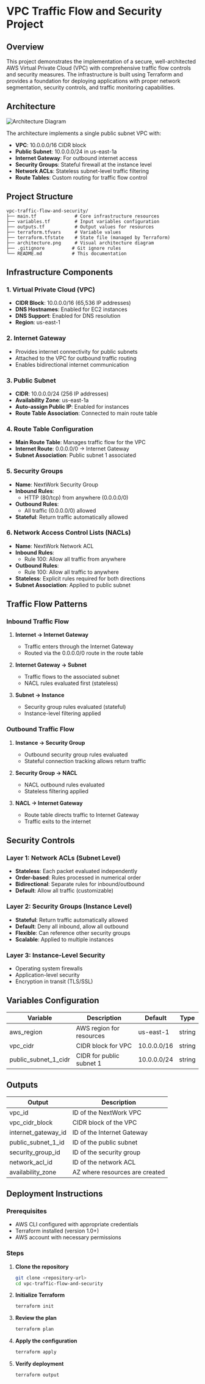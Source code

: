 # VPC Traffic Flow and Security Project

## Overview
This project demonstrates the implementation of a secure, well-architected AWS Virtual Private Cloud (VPC) with comprehensive traffic flow controls and security measures. The infrastructure is built using Terraform and provides a foundation for deploying applications with proper network segmentation, security controls, and traffic monitoring capabilities.

## Architecture
![Architecture Diagram](architecture.png)

The architecture implements a single public subnet VPC with:
- **VPC**: 10.0.0.0/16 CIDR block
- **Public Subnet**: 10.0.0.0/24 in us-east-1a
- **Internet Gateway**: For outbound internet access
- **Security Groups**: Stateful firewall at the instance level
- **Network ACLs**: Stateless subnet-level traffic filtering
- **Route Tables**: Custom routing for traffic flow control

## Project Structure
```
vpc-traffic-flow-and-security/
├── main.tf              # Core infrastructure resources
├── variables.tf         # Input variables configuration
├── outputs.tf           # Output values for resources
├── terraform.tfvars     # Variable values
├── terraform.tfstate    # State file (managed by Terraform)
├── architecture.png     # Visual architecture diagram
├── .gitignore          # Git ignore rules
└── README.md           # This documentation
```

## Infrastructure Components

### 1. Virtual Private Cloud (VPC)
- **CIDR Block**: 10.0.0.0/16 (65,536 IP addresses)
- **DNS Hostnames**: Enabled for EC2 instances
- **DNS Support**: Enabled for DNS resolution
- **Region**: us-east-1

### 2. Internet Gateway
- Provides internet connectivity for public subnets
- Attached to the VPC for outbound traffic routing
- Enables bidirectional internet communication

### 3. Public Subnet
- **CIDR**: 10.0.0.0/24 (256 IP addresses)
- **Availability Zone**: us-east-1a
- **Auto-assign Public IP**: Enabled for instances
- **Route Table Association**: Connected to main route table

### 4. Route Table Configuration
- **Main Route Table**: Manages traffic flow for the VPC
- **Internet Route**: 0.0.0.0/0 → Internet Gateway
- **Subnet Association**: Public subnet 1 associated

### 5. Security Groups
- **Name**: NextWork Security Group
- **Inbound Rules**:
  - HTTP (80/tcp) from anywhere (0.0.0.0/0)
- **Outbound Rules**:
  - All traffic (0.0.0.0/0) allowed
- **Stateful**: Return traffic automatically allowed

### 6. Network Access Control Lists (NACLs)
- **Name**: NextWork Network ACL
- **Inbound Rules**:
  - Rule 100: Allow all traffic from anywhere
- **Outbound Rules**:
  - Rule 100: Allow all traffic to anywhere
- **Stateless**: Explicit rules required for both directions
- **Subnet Association**: Applied to public subnet

## Traffic Flow Patterns

### Inbound Traffic Flow
1. **Internet → Internet Gateway**
   - Traffic enters through the Internet Gateway
   - Routed via the 0.0.0.0/0 route in the route table

2. **Internet Gateway → Subnet**
   - Traffic flows to the associated subnet
   - NACL rules evaluated first (stateless)

3. **Subnet → Instance**
   - Security group rules evaluated (stateful)
   - Instance-level filtering applied

### Outbound Traffic Flow
1. **Instance → Security Group**
   - Outbound security group rules evaluated
   - Stateful connection tracking allows return traffic

2. **Security Group → NACL**
   - NACL outbound rules evaluated
   - Stateless filtering applied

3. **NACL → Internet Gateway**
   - Route table directs traffic to Internet Gateway
   - Traffic exits to the internet

## Security Controls

### Layer 1: Network ACLs (Subnet Level)
- **Stateless**: Each packet evaluated independently
- **Order-based**: Rules processed in numerical order
- **Bidirectional**: Separate rules for inbound/outbound
- **Default**: Allow all traffic (customizable)

### Layer 2: Security Groups (Instance Level)
- **Stateful**: Return traffic automatically allowed
- **Default**: Deny all inbound, allow all outbound
- **Flexible**: Can reference other security groups
- **Scalable**: Applied to multiple instances

### Layer 3: Instance-Level Security
- Operating system firewalls
- Application-level security
- Encryption in transit (TLS/SSL)

## Variables Configuration

| Variable | Description | Default | Type |
|----------|-------------|---------|------|
| aws_region | AWS region for resources | us-east-1 | string |
| vpc_cidr | CIDR block for VPC | 10.0.0.0/16 | string |
| public_subnet_1_cidr | CIDR for public subnet 1 | 10.0.0.0/24 | string |

## Outputs

| Output | Description |
|--------|-------------|
| vpc_id | ID of the NextWork VPC |
| vpc_cidr_block | CIDR block of the VPC |
| internet_gateway_id | ID of the Internet Gateway |
| public_subnet_1_id | ID of the public subnet |
| security_group_id | ID of the security group |
| network_acl_id | ID of the network ACL |
| availability_zone | AZ where resources are created |

## Deployment Instructions

### Prerequisites
- AWS CLI configured with appropriate credentials
- Terraform installed (version 1.0+)
- AWS account with necessary permissions

### Steps
1. **Clone the repository**
   ```bash
   git clone <repository-url>
   cd vpc-traffic-flow-and-security
   ```

2. **Initialize Terraform**
   ```bash
   terraform init
   ```

3. **Review the plan**
   ```bash
   terraform plan
   ```

4. **Apply the configuration**
   ```bash
   terraform apply
   ```

5. **Verify deployment**
   ```bash
   terraform output
   ```
